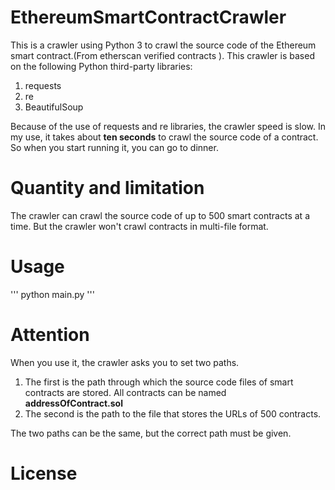 # EthereumSmartContractCrawler
This is a crawler using Python 3 to crawl the source code of the Ethereum smart contract.(From etherscan verified contracts ). 
This crawler is based on the following Python third-party libraries:
1. requests
2. re
3. BeautifulSoup

Because of the use of requests and re libraries, the crawler speed is slow. In my use, it takes about __ten seconds__ to crawl the source code of a contract. So when you start running it, you can go to dinner.

# Quantity and limitation
The crawler can crawl the source code of up to 500 smart contracts at a time.
But the crawler won't crawl contracts in multi-file format.

# Usage
'''
python main.py
'''

# Attention
When you use it, the crawler asks you to set two paths.
1. The first is the path through which the source code files of smart contracts are stored. All contracts can be named __addressOfContract.sol__
2. The second is the path to the file that stores the URLs of 500 contracts.

The two paths can be the same, but the correct path must be given.

# License



